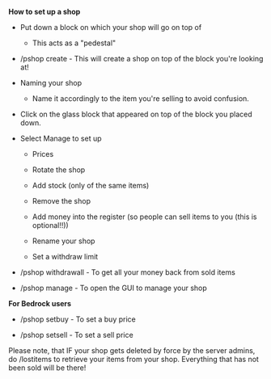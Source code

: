 
**How to set up a shop**

- Put down a block on which your shop will go on top of
    
    - This acts as a "pedestal"
        
    

- /pshop create - This will create a shop on top of the block you're looking at!
    

- Naming your shop
    
    - Name it accordingly to the item you're selling to avoid confusion.
        
    

- Click on the glass block that appeared on top of the block you placed down.
    

- Select Manage to set up
    
    - Prices
        
    
    - Rotate the shop
        
    
    - Add stock (only of the same items)
        
    
    - Remove the shop
        
    
    - Add money into the register (so people can sell items to you (this is optional!!))
        
    
    - Rename your shop
        
    
    - Set a withdraw limit
        
    

- /pshop withdrawall - To get all your money back from sold items
    

- /pshop manage - To open the GUI to manage your shop
    

**For Bedrock users**

- /pshop setbuy <price> <shop name> - To set a buy price
    

- /pshop setsell <price> <shop name> - To set a sell price
    

Please note, that IF your shop gets deleted by force by the server admins, do /lostitems to retrieve your items from your shop. Everything that has not been sold will be there!